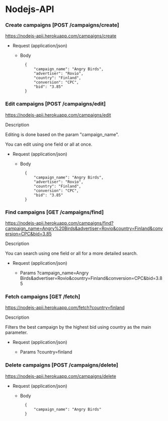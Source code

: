 # Nodejs-API

### Create campaigns [POST /campaigns/create]

https://nodejs-apii.herokuapp.com/campaigns/create

+ Request (application/json)

    + Body

            {
				"campaign_name": "Angry Birds",
				"advertiser": "Rovio",
				"country": "Finland",
				"conversion": "CPC",
				"bid": "3.85"
			}


### Edit campaigns [POST /campaigns/edit]

https://nodejs-apii.herokuapp.com/campaigns/edit

Description

Editing is done based on the param "campaign_name".

You can edit using one field or all at once.

+ Request (application/json)

    + Body

            {
				"campaign_name": "Angry Birds",
				"advertiser": "Rovio",
				"country": "Finland",
				"conversion": "CPC",
				"bid": "3.85"
			}


### Find campaigns [GET /campaigns/find]

https://nodejs-apii.herokuapp.com/campaigns/find?campaign_name=Angry%20Birds&advertiser=Rovio&country=Finland&conversion=CPC&bid=3.85

Description

You can search using one field or all for a more detailed search.

+ Request (application/json)

    + Params
		?campaign_name=Angry Birds&advertiser=Rovio&country=Finland&conversion=CPC&bid=3.85


### Fetch campaigns [GET /fetch]

https://nodejs-apii.herokuapp.com/fetch?country=finland

Description

Filters the best campaign by the highest bid using country as the main parameter.


+ Request (application/json)

    + Params
		?country=finland


### Delete campaigns [POST /campaigns/delete]

https://nodejs-apii.herokuapp.com/campaigns/delete


+ Request (application/json)

    + Body

            {
				"campaign_name": "Angry Birds"
			}
